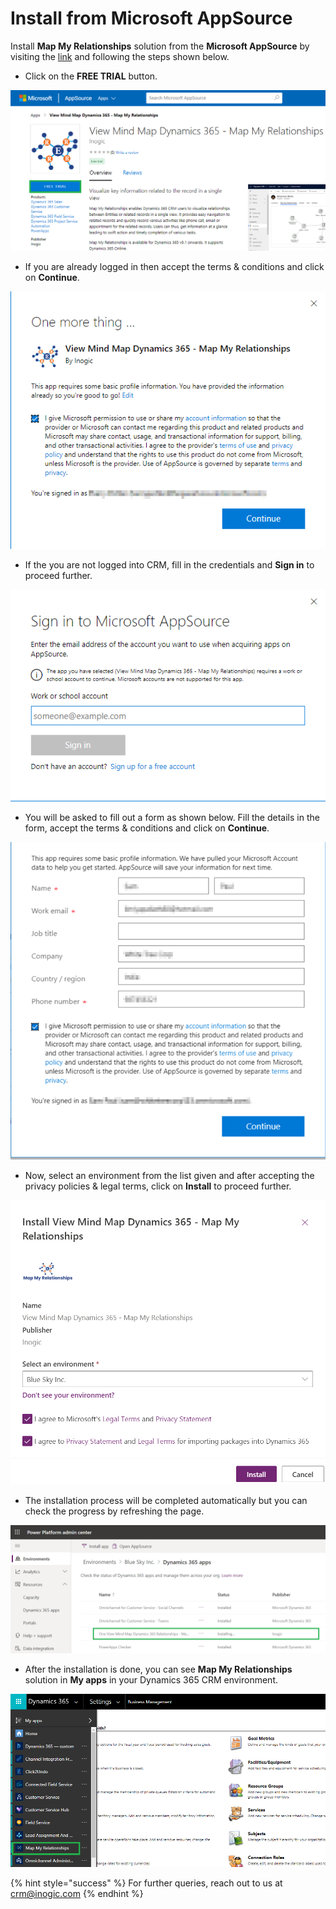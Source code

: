 # Install from Microsoft AppSource

Install **Map My Relationships** solution from the **Microsoft AppSource** by visiting the [link](https://appsource.microsoft.com/en-gb/product/dynamics-365/inogic.view-mind-map-dynamics-365-relationships?tab=Overview) and following the steps shown below.

* Click on the **FREE TRIAL** button.

![](<../../.gitbook/assets/15 (4).png>)

* If you are already logged in then accept the terms & conditions and click on **Continue**.

![](<../../.gitbook/assets/16 (4).png>)

* If the you are not logged into CRM, fill in the credentials and **Sign in** to proceed further.

![](<../../.gitbook/assets/17 (3).png>)

* You will be asked to fill out a form as shown below. Fill the details in the form, accept the terms & conditions and click on **Continue**.

![](<../../.gitbook/assets/SS (2).png>)

* Now, select an environment from the list given and after accepting the privacy policies & legal terms, click on **Install** to proceed further.

![](../../.gitbook/assets/1a.png)

* The installation process will be completed automatically but you can check the progress by refreshing the page.

![](../../.gitbook/assets/2a.png)

* After the installation is done, you can see **Map My Relationships** solution in **My apps** in your Dynamics 365 CRM environment.

![](<../../.gitbook/assets/4 (3) (1) (1).png>)

{% hint style="success" %}
For further queries, reach out to us at [crm@inogic.com](mailto:crm@inogic.com)
{% endhint %}

